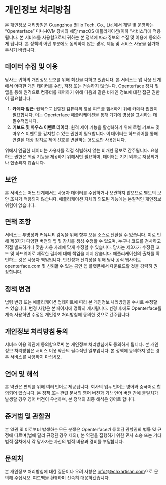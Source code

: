 # 개인정보 처리방침

본 개인정보 처리방침은 Guangzhou Billio Tech. Co., Ltd.에서 개발 및 운영하는 “Openterface” 미니-KVM 장치와 해당 macOS 애플리케이션(이하 “서비스”)에 적용됩니다. 본 서비스를 사용함으로써 귀하는 본 정책에 따라 정보의 수집 및 이용에 동의하게 됩니다. 본 정책의 어떤 부분에도 동의하지 않는 경우, 제품 및 서비스 사용을 삼가해 주시기 바랍니다.

## **데이터 수집 및 이용**

당사는 귀하의 개인정보 보호를 위해 최선을 다하고 있습니다. 본 서비스는 앱 사용 단계에서 어떠한 개인 데이터를 수집, 저장 또는 전송하지 않습니다. Openterface 장치 및 앱을 통해 원격으로 컴퓨터를 제어하기 위해 다음과 같은 비개인 정보에 대한 접근 권한이 필요합니다:

1. **카메라 접근**: 원격으로 연결된 컴퓨터의 영상 피드를 캡처하기 위해 카메라 권한이 필요합니다. 이는 Openterface 애플리케이션을 통해 기기에 영상을 표시하는 데 필수적입니다.  
2. **키보드 및 마우스 이벤트 데이터**: 원격 제어 기능을 활성화하기 위해 로컬 키보드 및 마우스 이벤트를 감지할 수 있는 권한이 필요합니다. 이 데이터는 하드웨어를 통해 연결된 대상 장치로 제어 신호를 변환하는 용도로만 사용됩니다.

위에서 언급한 데이터는 사용자를 직접 식별하지 않는 비개인 정보로 간주됩니다. 요청하는 권한은 핵심 기능을 제공하기 위해서만 필요하며, 데이터는 기기 외부로 저장되거나 전송되지 않습니다.

## **보안**

본 서비스는 어느 단계에서도 사용자 데이터를 수집하거나 보관하지 않으므로 별도의 보안 조치가 적용되지 않습니다. 애플리케이션 자체의 의도된 기능에는 본질적인 개인정보 위험이 없습니다.

## **면책 조항**

서비스는 투명성과 커뮤니티 감독을 위해 향후 오픈 소스로 전환될 수 있습니다. 이로 인해 제3자가 다양한 버전의 앱 및 장치를 생성·수정할 수 있으며, 누구나 코드를 검사하고 직접 빌드하거나 맞춤 사용 사례에 맞게 수정할 수 있습니다. 당사는 제3자가 수정된 코드 및 하드웨어로 제작한 결과에 대해 책임을 지지 않습니다. 애플리케이션의 출처를 확인하는 것은 사용자 책임입니다. 안전성과 신뢰성을 위해 당사 공식 웹사이트 openterface.com 및 신뢰할 수 있는 공인 앱 플랫폼에서 다운로드할 것을 강력히 권장합니다.

## **정책 변경**

법령 변경 또는 애플리케이션 업데이트에 따라 본 개인정보 처리방침을 수시로 수정할 수 있습니다. 변경 사항은 본 페이지에 명확히 게시됩니다. 변경 후에도 Openterface를 계속 사용하면 수정된 개인정보 처리방침에 동의한 것으로 간주됩니다.

## **개인정보 처리방침 동의**

서비스 이용 약관에 동의함으로써 본 개인정보 처리방침에도 동의하게 됩니다. 본 개인정보 처리방침은 서비스 이용 약관의 필수적인 일부입니다. 본 정책에 동의하지 않는 경우 서비스를 사용하지 마십시오.

## **언어 및 해석**

본 약관은 편의를 위해 여러 언어로 제공됩니다. 회사의 업무 언어는 영어와 중국어로 합의되어 있습니다. 본 정책 또는 관련 문서의 영어 버전과 기타 언어 버전 간에 불일치가 발생할 경우 영어 버전이 우선하며, 본 정책의 최종 해석은 영어로 합니다.

## **준거법 및 관할권**

본 약관 및 이로부터 발생하는 모든 분쟁은 Openterface가 등록된 관할권의 법률 및 규정에 따르며(법에 달리 규정된 경우 제외), 본 약관을 집행하기 위한 민사 소송 또는 기타 법적 절차에서 각 당사자는 자신의 법적 비용과 경비를 부담합니다.

## **문의처**

본 개인정보 처리방침에 대한 질문이나 우려 사항은 [info@techxartisan.com](mailto:info@techxartisan.com)으로 문의해 주십시오. 피드백을 환영하며 신속히 대응하겠습니다.